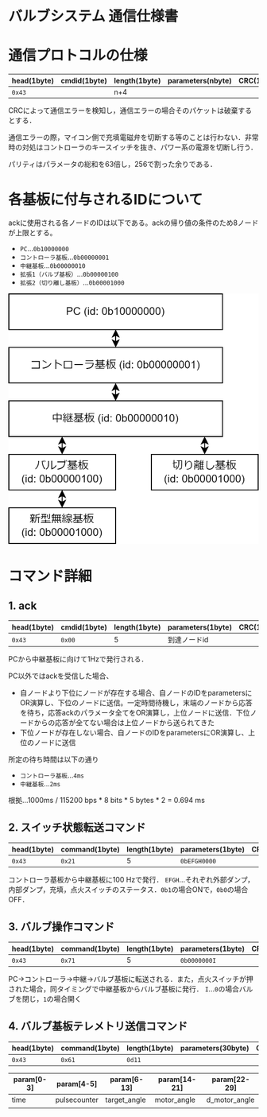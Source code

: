 # バルブシステム 通信仕様書

# 通信プロトコルの仕様
| head(1byte) | cmdid(1byte) | length(1byte)    | parameters(nbyte) | CRC(1byte)    |
|-------------|--------------|------------------|-------------------|---------------|
| `0x43`      |              | n+4              |                   |               |

CRCによって通信エラーを検知し，通信エラーの場合そのパケットは破棄するとする．

通信エラーの際，マイコン側で充填電磁弁を切断する等のことは行わない．非常時の対処はコントローラのキースイッチを抜き、パワー系の電源を切断し行う．

パリティはパラメータの総和を63倍し，256で割った余りである．

# 各基板に付与されるIDについて
ackに使用される各ノードのIDは以下である。ackの帰り値の条件のため8ノードが上限とする。
 - `PC`...`0b10000000`
 - `コントローラ基板`...`0b00000001`
 - `中継基板`...`0b00000010`
 - `拡張1（バルブ基板）`...`0b00000100`
 - `拡張2（切り離し基板）`...`0b00001000`

 ![](figures/communication_nodes.drawio.png)

# コマンド詳細

## 1. ack
| head(1byte) | cmdid(1byte) | length(1byte)    | parameters(1byte) | CRC(1byte)    |
|-------------|--------------|------------------|-------------------|---------------|
| `0x43`      | `0x00`       | 5                | 到達ノードid       |               |

PCから中継基板に向けて1Hzで発行される．

PC以外ではackを受信した場合、
 - 自ノードより下位にノードが存在する場合、自ノードのIDをparametersにOR演算し、下位のノードに送信。一定時間待機し，末端のノードから応答を待ち，応答ackのパラメータ全てをOR演算し，上位ノードに送信．下位ノードからの応答が全てない場合は上位ノードから送られてきた
 - 下位ノードが存在しない場合、自ノードのIDをparametersにOR演算し、上位のノードに送信

所定の待ち時間は以下の通り
 - `コントローラ基板`...`4ms`
 - `中継基板`...`2ms`

 根拠...1000ms / 115200 bps * 8 bits * 5 bytes * 2 = 0.694 ms

## 2. スイッチ状態転送コマンド
| head(1byte) | command(1byte) | length(1byte)    | parameters(1byte) | CRC(1byte)    |
|-------------|----------------|------------------|-------------------|---------------|
| `0x43`      | `0x21`         | 5                |  `0bEFGH0000`     |               |

コントローラ基板から中継基板に100 Hzで発行．
`EFGH`...それぞれ外部ダンプ，内部ダンプ，充填，点火スイッチのステータス．`0b1`の場合ONで，`0b0`の場合OFF．

## 3. バルブ操作コマンド
| head(1byte) | command(1byte) | length(1byte)    | parameters(1byte) | CRC(1byte)    |
|-------------|----------------|------------------|-------------------|---------------|
| `0x43`      | `0x71`         | 5                |  `0b0000000I`     |               |

PC→コントローラ→中継→バルブ基板に転送される．また，点火スイッチが押された場合，同タイミングで中継基板からバルブ基板に発行．
`I`...`0`の場合バルブを閉じ，`1`の場合開く

## 4. バルブ基板テレメトリ送信コマンド
| head(1byte) | command(1byte) | length(1byte)    | parameters(30byte) | CRC(1byte)    |
|-------------|----------------|------------------|-------------------|---------------|
| `0x43`      | `0x61`         | `0d11`           |                   |               |

| param[0-3]  | param[4-5]     | param[6-13]      | param[14-21]     | param[22-29]     |
|-------------|----------------|------------------|------------------|------------------|
| time        | pulsecounter   | target_angle     | motor_angle      | d_motor_angle    |
|             |                |                  |                  |                  |
